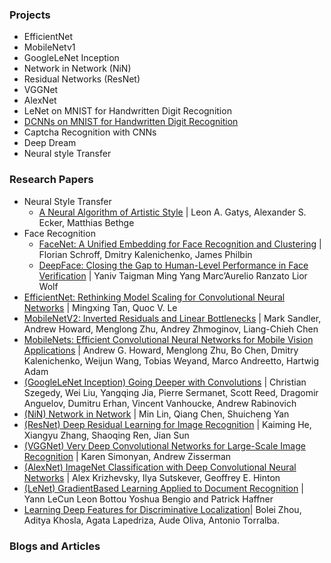 ### Projects
- EfficientNet
- MobileNetv1 
- GoogleLeNet Inception
- Network in Network (NiN)
- Residual Networks (ResNet)
- VGGNet
- AlexNet
- LeNet on MNIST for Handwritten Digit Recognition
- [DCNNs on MNIST for Handwritten Digit Recognition](./dcnns-for-handwritten-digit-recognition-pytorch.ipynb)
- Captcha Recognition with CNNs
- Deep Dream
- Neural style Transfer

### Research Papers
- Neural Style Transfer
    + [A Neural Algorithm of Artistic Style](https://arxiv.org/abs/1508.06576) | Leon A. Gatys, Alexander S. Ecker, Matthias Bethge
- Face Recognition
    + [FaceNet: A Unified Embedding for Face Recognition and Clustering](https://arxiv.org/abs/1503.03832) | Florian Schroff, Dmitry Kalenichenko, James Philbin
    + [DeepFace: Closing the Gap to Human-Level Performance in Face Verification](https://www.cs.toronto.edu/~ranzato/publications/taigman_cvpr14.pdf) | Yaniv Taigman Ming Yang Marc’Aurelio Ranzato Lior Wolf
- [EfficientNet: Rethinking Model Scaling for Convolutional Neural Networks](https://arxiv.org/abs/1905.11946) | Mingxing Tan, Quoc V. Le
- [MobileNetV2: Inverted Residuals and Linear Bottlenecks](https://arxiv.org/abs/1801.04381) | Mark Sandler, Andrew Howard, Menglong Zhu, Andrey Zhmoginov, Liang-Chieh Chen
- [MobileNets: Efficient Convolutional Neural Networks for Mobile Vision Applications](https://arxiv.org/abs/1704.04861v1) | Andrew G. Howard, Menglong Zhu, Bo Chen, Dmitry Kalenichenko, Weijun Wang, Tobias Weyand, Marco Andreetto, Hartwig Adam
- [(GoogleLeNet Inception) Going Deeper with Convolutions](https://arxiv.org/abs/1409.4842) | Christian Szegedy, Wei Liu, Yangqing Jia, Pierre Sermanet, Scott Reed, Dragomir Anguelov, Dumitru Erhan, Vincent Vanhoucke, Andrew Rabinovich
- [(NiN) Network in Network](https://arxiv.org/abs/1312.4400) | Min Lin, Qiang Chen, Shuicheng Yan
- [(ResNet) Deep Residual Learning for Image Recognition](https://arxiv.org/abs/1512.03385) | Kaiming He, Xiangyu Zhang, Shaoqing Ren, Jian Sun
- [(VGGNet) Very Deep Convolutional Networks for Large-Scale Image Recognition](https://arxiv.org/abs/1409.1556) | Karen Simonyan, Andrew Zisserman
- [(AlexNet) ImageNet Classification with Deep Convolutional Neural Networks](https://proceedings.neurips.cc/paper/2012/file/c399862d3b9d6b76c8436e924a68c45b-Paper.pdf) | Alex Krizhevsky, Ilya Sutskever, Geoffrey E. Hinton
- [(LeNet) GradientBased Learning Applied to Document Recognition](http://vision.stanford.edu/cs598_spring07/papers/Lecun98.pdf) | Yann LeCun Leon Bottou Yoshua Bengio and Patrick Haffner
- [Learning Deep Features for Discriminative Localization](https://arxiv.org/abs/1512.04150)| Bolei Zhou, Aditya Khosla, Agata Lapedriza, Aude Oliva, Antonio Torralba.

### Blogs and Articles